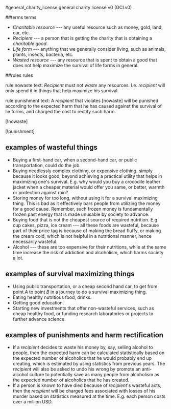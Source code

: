 #general_charity_license general charity license v0 (GCLv0)

##terms terms

* _Charitable resource_ --- any useful resource such as money, gold, land, car,
  etc.
* _Recipient_ --- a person that is getting the charity that is obtaining a
  _charitable good_.
* _Life form_ --- anything that we generally consider living, such as animals,
  plants, insects, bacteria, etc.
* _Wasted resource_ --- any resource that is spent to obtain a good that does
  not help maximize the survival of life forms in general.

##rules rules

rule:nowaste
text: _Recipient_ must not _waste_ any resources.  I.e. _recipient_ will only
      spend it in things that help maximize his survival.

rule:punishment
text: A _recipient_ that violates [nowaste] will be punished according to the
      expected harm that he has caused against the survival of lie forms, and
      charged the cost to rectify such harm.

[!nowaste]

[!punishment]


## examples of wasteful things

* Buying a first-hand car, when a second-hand car, or public transportation,
  could do the job.
* Buying needlessly complex clothing, or expensive clothing, simply because it
  looks good, beyond achieving a practical utility that helps in maximizing
  one's survival.  E.g. why would you buy a crocodile leather jacket when a
  cheaper material would offer you same, or better, warmth or protection
  against rain?
* Storing money for too long, without using it for a survival maximizing thing.
  This is bad as it effectively bars people from utilizing the money for a good
  cause.  Remember, such frozen money is fundamentally frozen past energy that
  is made unusable by society to advance.
* Buying food that is not the cheapest source of required nutrition.  E.g. cup
  cakes, pizza, ice cream --- all these foods are wasteful, because part of
  their price tag is because of making the bread fluffy, or making the cream
  cold, which is not helpful in a nutritional manner, hence necessarily
  wasteful.
* Alcohol --- these are too expensive for their nutritions, while at the same
  time increase the risk of addiction and alcoholism, which harms society a
  lot.

## examples of survival maximizing things

* Using public transportation, or a cheap second hand car, to get from point
  $A$ to point $B$ in a journey to do a survival maximizing thing.
* Eating healthy nutritious food, drinks.  
* Getting good education.
* Starting new investments that offer non-wasteful services, such as cheap
  healthy food, or funding research laboratories  or projects to further
  advance science.

## examples of punishments and harm rectification

* If a _recipient_ decides to waste his money by, say, selling alcohol to
  people, then the expected harm can be calculated statistically based on the
  expected number of alcoholics that he would probably end up creating, which
  is estimated by using statistics from previous years.  The _recipient_ will
  also be asked to undo his wrong by promote an anti-alcohol culture to
  potentially save as many people from alcoholism as the expected number of
  alcoholics that he has created.
* If a person is known to have died because of _recipient_'s wasteful acts,
  then the _recipient_ will be charged fees associated with losses of his
  murder based on statistics measured at the time.  E.g. each person costs over
  a million USD.

